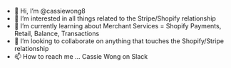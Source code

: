- 👋 Hi, I’m @cassiewong8
- 👀 I’m interested in all things related to the Stripe/Shopify relationship
- 🌱 I’m currently learning about Merchant Services = Shopify Payments, Retail, Balance, Transactions
- 💞️ I’m looking to collaborate on anything that touches the Shopify/Stripe relationship
- 📫 How to reach me ... Cassie Wong on Slack

<!---
cassiewong8/cassiewong8 is a ✨ special ✨ repository because its `README.md` (this file) appears on your GitHub profile.
You can click the Preview link to take a look at your changes.
--->
